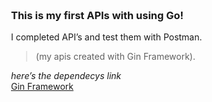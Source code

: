 <div class="markdown-body editormd-preview-container" previewcontainer="true" style="padding: 20px;"><h3 id="h3--strong-this-is-my-first-apis-with-using-go-strong-"><a name="<strong>This is my first APIs with using Go!</strong>" class="reference-link"></a><span class="header-link octicon octicon-link"></span><strong>This is my first APIs with using Go!</strong></h3><p>I completed API’s and test them with Postman.</p>
<blockquote>
<p>(my apis created with Gin Framework).</p>
</blockquote>
<p><em>here’s the dependecys link</em><br><a href="https://www.github.com/gin-gonic/gin" title="Gin Framework">Gin Framework</a></p>
</div>
